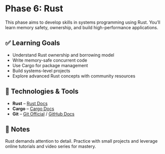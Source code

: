 # Phase 6: Rust

This phase aims to develop skills in systems programming using Rust. You’ll learn memory safety, ownership, and build high-performance applications.

## ✅ Learning Goals

- Understand Rust ownership and borrowing model
- Write memory-safe concurrent code
- Use Cargo for package management
- Build systems-level projects
- Explore advanced Rust concepts with community resources

## 🧰 Technologies & Tools

- **Rust** – [Rust Docs](https://doc.rust-lang.org/book/)  
- **Cargo** – [Cargo Docs](https://doc.rust-lang.org/cargo/)  
- **Git** – [Git Official](https://git-scm.com/doc) / [GitHub Docs](https://docs.github.com/)

## 📌 Notes

Rust demands attention to detail. Practice with small projects and leverage online tutorials and video series for mastery.